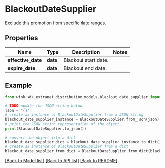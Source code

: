 # BlackoutDateSupplier

Exclude this promotion from specific date ranges.

## Properties

Name | Type | Description | Notes
------------ | ------------- | ------------- | -------------
**effective_date** | **date** | Blackout start date. | 
**expire_date** | **date** | Blackout end date. | 

## Example

```python
from wink_sdk_extranet_distribution.models.blackout_date_supplier import BlackoutDateSupplier

# TODO update the JSON string below
json = "{}"
# create an instance of BlackoutDateSupplier from a JSON string
blackout_date_supplier_instance = BlackoutDateSupplier.from_json(json)
# print the JSON string representation of the object
print(BlackoutDateSupplier.to_json())

# convert the object into a dict
blackout_date_supplier_dict = blackout_date_supplier_instance.to_dict()
# create an instance of BlackoutDateSupplier from a dict
blackout_date_supplier_from_dict = BlackoutDateSupplier.from_dict(blackout_date_supplier_dict)
```
[[Back to Model list]](../README.md#documentation-for-models) [[Back to API list]](../README.md#documentation-for-api-endpoints) [[Back to README]](../README.md)


